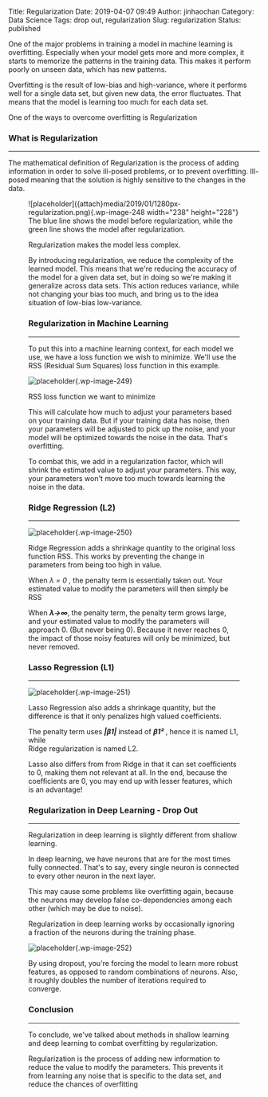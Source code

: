 Title: Regularization
Date: 2019-04-07 09:49
Author: jinhaochan
Category: Data Science
Tags: drop out, regularization
Slug: regularization
Status: published



One of the major problems in training a model in machine learning is overfitting. Especially when your model gets more and more complex, it starts to memorize the patterns in the training data. This makes it perform poorly on unseen data, which has new patterns.





Overfitting is the result of low-bias and high-variance, where it performs well for a single data set, but given new data, the error fluctuates. That means that the model is learning too much for each data set.





One of the ways to overcome overfitting is Regularization



<!-- wp:heading {"level":3} -->

### What is Regularization





------------------------------------------------------------------------



</p>


The mathematical definition of Regularization is the process of adding information in order to solve ill-posed problems, or to prevent overfitting. Ill-posed meaning that the solution is highly sensitive to the changes in the data.



<!-- wp:image {"id":248,"align":"center","width":238,"height":228} -->



<figure class="aligncenter is-resized">
![placeholder]({attach}media/2019/01/1280px-regularization.png){.wp-image-248 width="238" height="228"}  
<figcaption>
The blue line shows the model before regularization, while the green line shows the model after regularization.  
  
Regularization makes the model less complex.  
</figcaption>








By introducing regularization, we reduce the complexity of the learned model. This means that we're reducing the accuracy of the model for a given data set, but in doing so we're making it generalize across data sets. This action reduces variance, while not changing your bias too much, and bring us to the idea situation of low-bias low-variance.



<!-- wp:heading {"level":3} -->

### Regularization in Machine Learning





------------------------------------------------------------------------



</p>


To put this into a machine learning context, for each model we use, we have a loss function we wish to minimize. We'll use the RSS (Residual Sum Squares) loss function in this example.



<!-- wp:image {"id":249} -->


![placeholder]({attach}media/2019/01/rss.png){.wp-image-249}  

<figcaption>
RSS loss function we want to minimize

</figcaption>





This will calculate how much to adjust your parameters based on your training data. But if your training data has noise, then your parameters will be adjusted to pick up the noise, and your model will be optimized towards the noise in the data. That's overfitting.





To combat this, we add in a regularization factor, which will shrink the estimated value to adjust your parameters. This way, your parameters won't move too much towards learning the noise in the data.



<!-- wp:heading {"level":3} -->

### Ridge Regression (L2)





------------------------------------------------------------------------



</p>
<!-- wp:image {"id":250} -->


![placeholder]({attach}media/2019/01/ridge.png){.wp-image-250}






Ridge Regression adds a shrinkage quantity to the original loss function RSS. This works by preventing the change in parameters from being too high in value.





When *λ = 0* , the penalty term is essentially taken out. Your estimated value to modify the parameters will then simply be RSS





When ***λ→∞***, the penalty term, the penalty term grows large, and your estimated value to modify the parameters will approach 0. (But never being 0). Because it never reaches 0, the impact of those noisy features will only be minimized, but never removed.



<!-- wp:heading {"level":3} -->

### Lasso Regression (L1)





------------------------------------------------------------------------



</p>
<!-- wp:image {"id":251} -->


![placeholder]({attach}media/2019/01/lasso.png){.wp-image-251}






Lasso Regression also adds a shrinkage quantity, but the difference is that it only penalizes high valued coefficients.





The penalty term uses ***|β1|*** instead of ***β1²*** , hence it is named L1, while  
Ridge regularization is named L2.





Lasso also differs from from Ridge in that it can set coefficients to 0, making them not relevant at all. In the end, because the coefficients are 0, you may end up with lesser features, which is an advantage!



<!-- wp:heading {"level":3} -->

### Regularization in Deep Learning - Drop Out





------------------------------------------------------------------------



</p>


Regularization in deep learning is slightly different from shallow learning.





In deep learning, we have neurons that are for the most times fully connected. That's to say, every single neuron is connected to every other neuron in the next layer.





This may cause some problems like overfitting again, because the neurons may develop false co-dependencies among each other (which may be due to noise).





Regularization in deep learning works by occasionally ignoring a fraction of the neurons during the training phase.



<!-- wp:image {"id":252} -->


![placeholder]({attach}media/2019/01/dropout.png){.wp-image-252}






By using dropout, you're forcing the model to learn more robust features, as opposed to random combinations of neurons. Also, it roughly doubles the number of iterations required to converge.



<!-- wp:heading {"level":3} -->

### Conclusion





------------------------------------------------------------------------



</p>


To conclude, we've talked about methods in shallow learning and deep learning to combat overfitting by regularization.





Regularization is the process of adding new information to reduce the value to modify the parameters. This prevents it from learning any noise that is specific to the data set, and reduce the chances of overfitting


